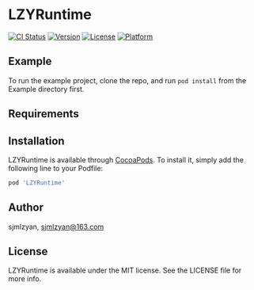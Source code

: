 # LZYRuntime

[![CI Status](https://img.shields.io/travis/sjmlzyan/LZYRuntime.svg?style=flat)](https://travis-ci.org/sjmlzyan/LZYRuntime)
[![Version](https://img.shields.io/cocoapods/v/LZYRuntime.svg?style=flat)](https://cocoapods.org/pods/LZYRuntime)
[![License](https://img.shields.io/cocoapods/l/LZYRuntime.svg?style=flat)](https://cocoapods.org/pods/LZYRuntime)
[![Platform](https://img.shields.io/cocoapods/p/LZYRuntime.svg?style=flat)](https://cocoapods.org/pods/LZYRuntime)

## Example

To run the example project, clone the repo, and run `pod install` from the Example directory first.

## Requirements

## Installation

LZYRuntime is available through [CocoaPods](https://cocoapods.org). To install
it, simply add the following line to your Podfile:

```ruby
pod 'LZYRuntime'
```

## Author

sjmlzyan, sjmlzyan@163.com

## License

LZYRuntime is available under the MIT license. See the LICENSE file for more info.
